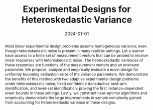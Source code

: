 ---
title: 'Experimental Designs for Heteroskedastic Variance'

# Authors
# If you created a profile for a user (e.g. the default `admin` user), write the username (folder name) here
# and it will be replaced with their full name and linked to their profile.
authors:
- Justin Weltz
- Tanner Fiez
- Alexander Volfovsky
- Eric Laber
- Blake Mason
- Houssam Nassif
- Lalit Jain

date: '2024-01-01'
doi: ''

# Schedule page publish date (NOT publication's date).
publishDate: '2023-11-02T02:34:20.335090Z'

# Publication type.
# Accepts a single type but formatted as a YAML list (for Hugo requirements).
# Enter a publication type from the CSL standard.
publication_types: ['paper-conference']

# Publication name and optional abbreviated publication name.
publication: In *Advances in Neural Information Processing Systems, 36*
publication_short: In NeurIPS

abstract: Most linear experimental design problems assume homogeneous variance, even though heteroskedastic noise is present in many realistic settings. Let a learner have access to a finite set of measurement vectors that can be probed to receive linear responses with heteroskedastic noise. The heteroskedastic variances of these responses are functions of the measurement vectors and an unknown parameter. We propose, analyze and empirically evaluate a novel design for uniformly bounding estimation error of the variance parameters. We demonstrate the benefits of this method with two adaptive experimental design problems under heteroskedastic noise, fixed confidence transductive best-arm identification, and level-set identification; proving the first instance-dependent lower bounds in these settings. Lastly, we construct near-optimal algorithms and empirically demonstrate the large improvements in sample complexity gained from accounting for heteroskedastic variance in these designs.
# Summary. An optional shortened abstract.
#summary: Lorem ipsum dolor sit amet, consectetur adipiscing elit. Duis posuere tellus ac convallis placerat. Proin tincidunt magna sed ex sollicitudin condimentum.

tags:
  - Heteroskedastic Variance
  - Experimental Design
  - Best-Arm Identification

# Display this page in the Featured widget?
featured: true

url_pdf: https://proceedings.neurips.cc/paper_files/paper/2023/hash/d01db5cd2555ba11f75da0454d57b903-Abstract-Conference.html
url_code: uploads/Var_Supplementary_Material.zip
#url_poster: uploads/UAI_Conference_poster.pdf


image:
  caption: 'Image credit: [**Unsplash**](https://unsplash.com/photos/pLCdAaMFLTE)'
  focal_point: ''
  preview_only: false
---
